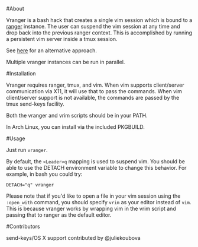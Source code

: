 #About

Vranger is a bash hack that creates a single vim session which is bound to a
[ranger](http://ranger.nongnu.org/) instance.  The user can suspend the vim
session at any time and drop back into the previous ranger context.  This is
accomplished by running a persistent vim server inside a tmux session.

See
[here](https://github.com/ranger/ranger/blob/master/examples/vim_file_chooser.vim)
for an alternative approach.

Multiple vranger instances can be run in parallel.

#Installation

Vranger requires ranger, tmux, and vim.  When vim supports client/server
communication via X11, it will use that to pass the commands.  When vim
client/server support is not available, the commands are passed by the tmux
send-keys facility.

Both the vranger and vrim scripts should be in your PATH.

In Arch Linux, you can install via the included PKGBUILD.

#Usage

Just run `vranger`.

By default, the `<Leader>q` mapping is used to suspend vim.  You should be
able to use the DETACH environment variable to change this behavior.  For
example, in bash you could try:

    DETACH="q" vranger

Please note that if you'd like to open a file in your vim session using the
`:open_with` command, you should specify `vrim` as your editor instead of
`vim`.  This is because vranger works by wrapping vim in the vrim script and
passing that to ranger as the default editor.

#Contributors

send-keys/OS X support contributed by @juliekoubova
